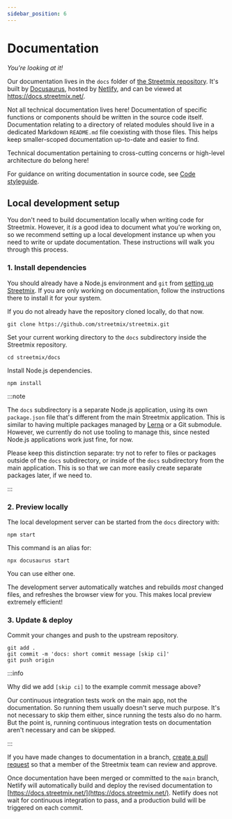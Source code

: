 ```yaml
---
sidebar_position: 6
---
```


# Documentation

_You're looking at it!_

Our documentation lives in the `docs` folder of [the Streetmix repository](https://github.com/streetmix/streetmix/tree/main/docs). It's built by [Docusaurus](https://docusaurus.io/), hosted by [Netlify](https://www.netlify.com/), and can be viewed at https://docs.streetmix.net/.

Not all technical documentation lives here! Documentation of specific functions or components should be written in the source code itself. Documentation relating to a directory of related modules should live in a dedicated Markdown `README.md` file coexisting with those files. This helps keep smaller-scoped documentation up-to-date and easier to find.

Technical documentation pertaining to cross-cutting concerns or high-level architecture do belong here!

For guidance on writing documentation in source code, see [Code styleguide](./code/styleguide.md#code-comments).

## Local development setup

You don't need to build documentation locally when writing code for Streetmix. However, it _is_ a good idea to document what you're working on, so we recommend setting up a local development instance up when you need to write or update documentation. These instructions will walk you through this process.

### 1. Install dependencies

You should already have a Node.js environment and `git` from [setting up Streetmix](./code/local-setup). If you are only working on documentation, follow the instructions there to install it for your system.

If you do not already have the repository cloned locally, do that now.

```shell-session
git clone https://github.com/streetmix/streetmix.git
```

Set your current working directory to the `docs` subdirectory inside the Streetmix repository.

```shell-session
cd streetmix/docs
```

Install Node.js dependencies.

```shell-session
npm install
```

:::note

The `docs` subdirectory is a separate Node.js application, using its own `package.json` file that's different from the main Streetmix application. This is similar to having multiple packages managed by [Lerna](https://lerna.js.org/) or a Git submodule. However, we currently do not use tooling to manage this, since nested Node.js applications work just fine, for now.

Please keep this distinction separate: try not to refer to files or packages outside of the `docs` subdirectory, or inside of the `docs` subdirectory from the main application. This is so that we can more easily create separate packages later, if we need to.

:::

### 2. Preview locally

The local development server can be started from the `docs` directory with:

```shell-session
npm start
```

This command is an alias for:

```shell-session
npx docusaurus start
```

You can use either one.

The development server automatically watches and rebuilds _most_ changed files, and refreshes the browser view for you. This makes local preview extremely efficient!

### 3. Update & deploy

Commit your changes and push to the upstream repository.

```shell-session
git add .
git commit -m 'docs: short commit message [skip ci]'
git push origin
```

:::info

Why did we add `[skip ci]` to the example commit message above?

Our continuous integration tests work on the main app, not the documentation. So running them usually doesn't serve much purpose. It's not necessary to skip them either, since running the tests also do no harm. But the point is, running continuous integration tests on documentation aren't necessary and can be skipped.

:::

If you have made changes to documentation in a branch, [create a pull request](code/overview#pull-request) so that a member of the Streetmix team can review and approve.

Once documentation have been merged or committed to the `main` branch, Netlify will automatically build and deploy the revised documentation to [https://docs.streetmix.net/](https://docs.streetmix.net/). Netlify does not wait for continuous integration to pass, and a production build will be triggered on each commit.
